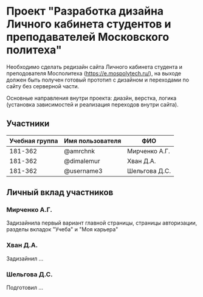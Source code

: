# Проект "Разработка дизайна Личного кабинета студентов и преподавателей Московского политеха"
Необходимо сделать редизайн сайта Личного кабинета студента и преподователя Мосполитеха (https://e.mospolytech.ru/), на выходе должен быть получен готовый прототип с дизайном и переходами по сайту без серверной части.

Основные направления внутри проекта: диазйн, верстка, логика (установка зависимостей и реализация переходов внутри сайта).

## Участники

| Учебная группа | Имя пользователя | ФИО                      |
|----------------|------------------|--------------------------|
| 181-362        | @amrchnk         | Мирченко А.Г.            |
| 181-362        | @dimalemur       | Хван Д.А.                |
| 181-362        | @username3       | Шельгова Д.С.            |

## Личный вклад участников

### Мирченко А.Г.

Задизайнила первый вариант главной страницы, страницы авторизации, разделы вкладок "Учеба" и "Моя карьера"
### Хван Д.А.

Задизайнил …

### Шельгова Д.С.

Подготовил …
